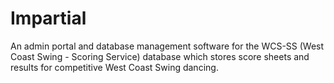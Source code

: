 # Impartial
An admin portal and database management software for the WCS-SS (West Coast Swing - Scoring Service) database which stores score sheets and results for competitive West Coast Swing dancing.
